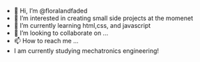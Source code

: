 - 👋 Hi, I’m @floralandfaded
- 👀 I’m interested in creating small side projects at the momenet
- 🌱 I’m currently learning html,css, and javascript
- 💞️ I’m looking to collaborate on ...
- 📫 How to reach me ...
- I am currently studying mechatronics engineering!

<!---
floralandfaded/floralandfaded is a ✨ special ✨ repository because its `README.md` (this file) appears on your GitHub profile.
You can click the Preview link to take a look at your changes.
--->
